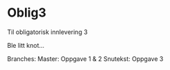 # Oblig3
Til obligatorisk innlevering 3

Ble litt knot...

Branches:
Master: Oppgave 1 & 2
Snutekst: Oppgave 3

